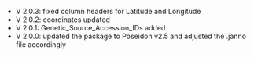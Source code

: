 - V 2.0.3: fixed column headers for Latitude and Longitude
- V 2.0.2: coordinates updated
- V 2.0.1: Genetic_Source_Accession_IDs added
- V 2.0.0: updated the package to Poseidon v2.5 and adjusted the .janno file accordingly
